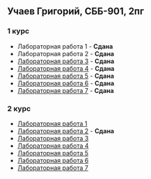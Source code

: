## Учаев Григорий, СББ-901, 2пг
### 1 курс
* Лабораторная работа 1 - **Сдана**
* Лабораторная работа 2 - **Сдана**
* [Лабораторная работа 3](https://github.com/meiiion/programing-labs/blob/master/lab03/main.cpp) - **Сдана**
* [Лабораторная работа 4](https://github.com/meiiion/programing-labs/blob/master/lab04/main.cpp) - **Сдана**
* [Лабораторная работа 5](https://github.com/meiiion/programing-labs/blob/master/lab05/main.cpp) - **Сдана**
* [Лабораторная работа 6](https://github.com/meiiion/programing-labs/blob/master/lab06/main.cpp) - **Сдана**
* [Лабораторная работа 7](https://github.com/meiiion/programing-labs/blob/master/lab07/main.cpp) - **Сдана**
### 2 курс
* [Лабораторная работа 1](https://github.com/meiiion/programing-labs/blob/master/lab11/main.cpp)
* [Лабораторная работа 2](https://github.com/meiiion/programing-labs/blob/master/lab12/main.cpp) - **Сдана**
* [Лабораторная работа 3](https://github.com/meiiion/programing-labs/blob/master/lab13/main.cpp)
* [Лабораторная работа 4](https://github.com/meiiion/programing-labs/blob/master/lab14/main.cpp)
* [Лабораторная работа 5](https://github.com/meiiion/programing-labs/blob/master/lab15/main.cpp)
* [Лабораторная работа 6](https://github.com/meiiion/programing-labs/blob/master/lab16/main.cpp)
* [Лабораторная работа 7](https://github.com/meiiion/programing-labs/blob/master/lab17/main.cpp)
